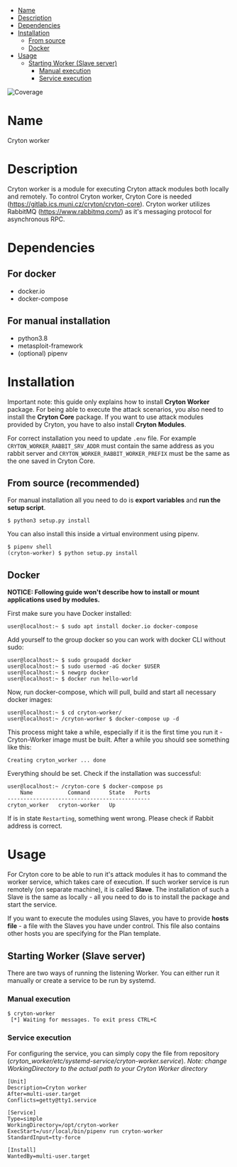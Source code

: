 <!-- TOC depthFrom:1 depthTo:6 withLinks:1 updateOnSave:1 orderedList:0 -->

- [Name](#name)
- [Description](#description)
- [Dependencies](#dependencies)
- [Installation](#installation)
	- [From source](#from-source)
	- [Docker](#docker)
- [Usage](#usage)
	- [Starting Worker (Slave server)](#starting-worker-slave-server)
		- [Manual execution](#manual-execution)
		- [Service execution](#service-execution)

<!-- /TOC -->
![Coverage](https://gitlab.ics.muni.cz/cryton/cryton-worker/badges/master/coverage.svg)
# Name
Cryton worker

# Description
Cryton worker is a module for executing Cryton attack modules both locally and remotely. To control Cryton worker, Cryton Core is needed (https://gitlab.ics.muni.cz/cryton/cryton-core).
Cryton worker utilizes RabbitMQ (https://www.rabbitmq.com/) as it's messaging protocol for asynchronous RPC.

# Dependencies

## For docker
* docker.io
* docker-compose

## For manual installation
* python3.8
* metasploit-framework
* (optional) pipenv

# Installation

Important note: this guide only explains how to install **Cryton Worker** package. For being able to execute the attack scenarios, you also need to install the **Cryton Core** package. If you want to use attack modules provided by Cryton, you have to also install **Cryton Modules**.

For correct installation you need to update `.env` file. For example `CRYTON_WORKER_RABBIT_SRV_ADDR` must contain the same address as you rabbit server and `CRYTON_WORKER_RABBIT_WORKER_PREFIX` must be the same as the one saved in Cryton Core.
## From source (recommended)

For manual installation all you need to do is **export variables** and **run the setup script**.

~~~~
$ python3 setup.py install
~~~~

You can also install this inside a virtual environment using pipenv.
~~~~
$ pipenv shell
(cryton-worker) $ python setup.py install
~~~~

## Docker

**NOTICE: Following guide won't describe how to install or mount applications used by modules.**

First make sure you have Docker installed:

~~~~
user@localhost:~ $ sudo apt install docker.io docker-compose
~~~~ 

Add yourself to the group docker so you can work with docker CLI without sudo:

~~~~
user@localhost:~ $ sudo groupadd docker
user@localhost:~ $ sudo usermod -aG docker $USER
user@localhost:~ $ newgrp docker 
user@localhost:~ $ docker run hello-world
~~~~

Now, run docker-compose, which will pull, build and start all necessary docker images:
~~~~
user@localhost:~ $ cd cryton-worker/
user@localhost:~ /cryton-worker $ docker-compose up -d
~~~~

This process might take a while, especially if it is the first time you run it - Cryton-Worker image must be built.
After a while you should see something like this:
~~~~
Creating cryton_worker ... done
~~~~

Everything should be set. Check if the installation was successful:

~~~~
user@localhost:~ /cryton-core $ docker-compose ps
    Name           Command      State   Ports
---------------------------------------------
cryton_worker   cryton-worker   Up 
~~~~

If is in state `Restarting`, something went wrong. Please check if Rabbit address is correct.

# Usage

For Cryton core to be able to run it's attack modules it has to command the worker service, which takes care of execution. If such worker service is run remotely (on separate machine), it is called **Slave**. The installation of such a Slave is the same as locally - all you need to do is to install the package and start the service.

If you want to execute the modules using Slaves, you have to provide **hosts file** - a file with the Slaves you have under control. This file also contains other hosts you are specifying for the Plan template.

## Starting Worker (Slave server)
There are two ways of running the listening Worker. You can either run it manually or create a service to be run by systemd.

### Manual execution

~~~~
$ cryton-worker
 [*] Waiting for messages. To exit press CTRL+C
~~~~

### Service execution
For configuring the service, you can simply copy the file from repository (*cryton_worker/etc/systemd-service/cryton-worker.service*).
*Note: change WorkingDirectory to the actual path to your Cryton Worker directory*

~~~~
[Unit]
Description=Cryton worker
After=multi-user.target
Conflicts=getty@tty1.service

[Service]
Type=simple
WorkingDirectory=/opt/cryton-worker
ExecStart=/usr/local/bin/pipenv run cryton-worker
StandardInput=tty-force

[Install]
WantedBy=multi-user.target
~~~~
